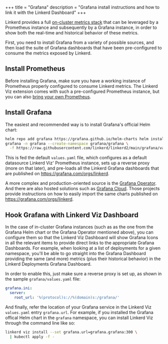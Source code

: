 +++
title = "Grafana"
description = "Grafana install instructions and how to link it with the Linkerd Dashboard"
+++

Linkerd provides a full [on-cluster metrics stack](../../features/dashboard)
that can be leveraged by a Prometheus instance and subsequently by a Grafana
instance, in order to show both the real-time and historical behavior of these
metrics.

First, you need to install Grafana from a variety of possible sources, and then
load the suite of Grafana dashboards that have been pre-configured to consume
the metrics exposed by Linkerd.

## Install Prometheus

Before installing Grafana, make sure you have a working instance of Prometheus
properly configured to consume Linkerd metrics. The Linkerd Viz extension comes
with such a pre-configured Prometheus instance, but you can also [bring your own
Prometheus](../external-prometheus).

## Install Grafana

The easiest and recommended way is to install Grafana's official Helm chart:

```bash
helm repo add grafana https://grafana.github.io/helm-charts helm install
grafana -n grafana --create-namespace grafana/grafana \
  -f https://raw.githubusercontent.com/linkerd/linkerd2/main/grafana/values.yaml
```

This is fed the default `values.yaml` file, which configures as a default
datasource Linkerd Viz' Prometheus instance, sets up a reverse proxy (more on
that later), and pre-loads all the Linkerd Grafana dashboards that are published
on <https://grafana.com/orgs/linkerd>.

A more complex and production-oriented source is the [Grafana
Operator](https://github.com/grafana-operator/grafana-operator). And there are
also hosted solutions such as [Grafana
Cloud](https://grafana.com/products/cloud/). Those projects provide instructions
on how to easily import the same charts published on
<https://grafana.com/orgs/linkerd>.

## Hook Grafana with Linkerd Viz Dashboard

In the case of in-cluster Grafana instances (such as as the one from the Grafana
Helm chart or the Grafana Operator mentioned above), you can configure them so
that the Linkerd Viz Dashboard will show Grafana Icons in all the relevant items
to provide direct links to the appropriate Grafana Dashboards. For example, when
looking at a list of deployments for a given namespace, you'll be able to go
straight into the Grafana Dashboard providing the same (and more) metrics (plus
their historical behavior) in the Linkerd Deployments Grafana Dashboard.

In order to enable this, just make sure a reverse proxy is set up, as shown in
the sample `grafana/values.yaml` file:

```yaml
grafana.ini:
  server:
    root_url: '%(protocol)s://%(domain)s:/grafana/'
```

And finally, refer the location of your Grafana service in the Linkerd Viz
`values.yaml` entry `grafana.url`. For example, if you installed the Grafana
offical Helm chart in the `grafana` namespace, you can install Linkerd Viz
through the command line like so:

```bash
linkerd viz install --set grafana.url=grafana.grafana:300 \
  | kubectl apply -f -
```
